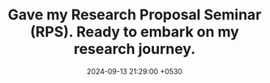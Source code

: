---
layout: post
title:  "Gave my Research Proposal Seminar (RPS). Ready to embark on my research journey."
date:   2024-09-13 21:29:00 +0530
categories: news
---